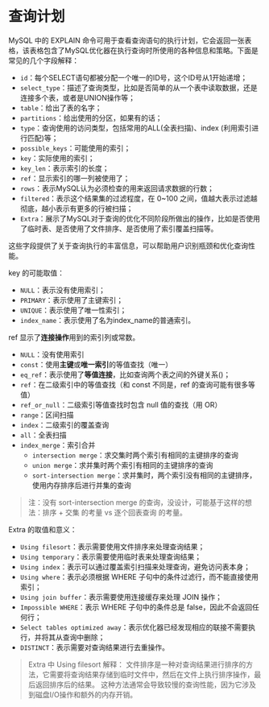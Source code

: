 # 查询计划

MySQL 中的 EXPLAIN 命令可用于查看查询语句的执行计划，它会返回一张表格，该表格包含了MySQL优化器在执行查询时所使用的各种信息和策略。下面是常见的几个字段解释：

- `id`：每个SELECT语句都被分配一个唯一的ID号，这个ID号从1开始递增；
- `select_type`：描述了查询类型，比如是否简单的从一个表中读取数据，还是连接多个表，或者是UNION操作等；
- `table`：给出了表的名字；
- `partitions`：给出使用的分区，如果有的话；
- `type`：查询使用的访问类型，包括常用的ALL(全表扫描)、index (利用索引进行匹配)等；
- `possible_keys`：可能使用的索引；
- `key`：实际使用的索引；
- `key_len`：表示索引的长度；
- `ref`：显示索引的哪一列被使用了；
- `rows`：表示MySQL认为必须检查的用来返回请求数据的行数；
- `filtered`：表示这个结果集的过滤程度，在 0~100 之间，值越大表示过滤越彻底，越小表示有更多的行被扫描；
- `Extra`：展示了MySQL对于查询的优化不同阶段所做出的操作，比如是否使用了临时表、是否使用了文件排序、是否使用了索引覆盖扫描等。

这些字段提供了关于查询执行的丰富信息，可以帮助用户识别瓶颈和优化查询性能。

key 的可能取值：

- `NULL`：表示没有使用索引；
- `PRIMARY`：表示使用了主键索引；
- `UNIQUE`：表示使用了唯一性索引；
- `index_name`：表示使用了名为index_name的普通索引。

ref 显示了**连接操作**用到的索引列或常数。

- `NULL`：没有使用索引
- `const`：使用**主键**或**唯一索引**的等值查找（唯一）
- `eq_ref`：表示使用了**等值连接**，比如查询两个表之间的外键关系()；
- `ref`：在二级索引中的等值查找（和 const 不同是，ref 的查询可能有很多等值）
- `ref_or_null`：二级索引等值查找时包含 null 值的查找（用 OR）
- `range`：区间扫描
- `index`：二级索引的覆盖查询
- `all`：全表扫描
- `index_merge`：索引合并
    - `intersection merge`：求交集时两个索引有相同的主键排序的查询
    - `union merge`：求并集时两个索引有相同的主键排序的查询
    - `sort-intersection merge`：求并集时，两个索引没有相同的主键排序，使用内存排序后进行并集的查询

> 注：没有 sort-intersection merge 的查询，没设计，可能基于这样的想法：排序 + 交集 的考量 vs 逐个回表查询 的考量。

Extra 的取值和意义：

- `Using filesort`：表示需要使用文件排序来处理查询结果；
- `Using temporary`：表示需要使用临时表来处理查询结果；
- `Using index`：表示可以通过覆盖索引扫描来处理查询，避免访问表本身；
- `Using where`：表示必须根据 WHERE 子句中的条件过滤行，而不能直接使用索引；
- `Using join buffer`：表示需要使用连接缓存来处理 JOIN 操作；
- `Impossible WHERE`：表示 WHERE 子句中的条件总是 false，因此不会返回任何行；
- `Select tables optimized away`：表示优化器已经发现相应的联接不需要执行，并将其从查询中删除；
- `DISTINCT`：表示需要对查询结果进行去重操作。

> Extra 中 Using filesort 解释：
> 文件排序是一种对查询结果进行排序的方法，它需要将查询结果存储到临时文件中，然后在文件上执行排序操作，最后返回排序后的结果。
> 这种方法通常会导致较慢的查询性能，因为它涉及到磁盘I/O操作和额外的内存开销。
